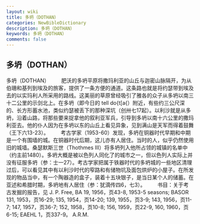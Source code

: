 ```yaml
---
layout: wiki
title: 多坍（DOTHAN）
categories: NewBibleDictionary
description: 多坍（DOTHAN）
keywords: 多坍（DOTHAN）
comments: false
---
```


## 多坍（DOTHAN）



多坍（DOTHAN）
　　肥沃的多坍平原将撒玛利亚的山丘与迦密山脉隔开，为从伯珊和基列到埃及的旅客，提供了一条方便的通道。这条路也就是将约瑟带到埃及去的以实玛利人所采用的路线。这美丽的草原曾经吸引了雅各的众子从多坍以南三十二公里的示剑北上。在多坍（即今日的 tell do{t[a{）附近，有些约三公尺深的、长方形蓄水池，类似约瑟被丢下的那种深坑（创卅七17起）。以利沙就是从多坍，沿着山路，将那些要来捉拿他的叙利亚军兵，引导到多坍以南十六公里的撒玛利亚去。他的仆人因为在多坍以东的山丘上看见异象，见到满山是天军而得着鼓舞（王下六13-23）。
　　考古学家（1953-60）发现，多坍在铜器时代早期和中期是一个有围墙的城。在铜器时代后期，这儿亦有人居住。当时的人，似乎仍然使用旧的城墙。桑瑟默斯三世（Thothmes III）将多坍列入他所占领的城镇的名单中（约主前1480）。多坍大概是被以色列人同化了的城市之一，但以色列人实际上并没有征服多坍（参：士一27）。考古学家把属于铁器时代的多坍城的一些地区清理过后，可以看见其中有以利沙时代的窄路和有储物坑及面包烘炉的小屋子。在所发现的物品当中，有一个陶器造的盒子，装着十五块银子，是当日某个人的储蓄。在亚述和希腊时期，多坍地有人居住（参：犹滴传四6，七3）。
　　书目：关于考古发掘的报告，见 J. P. Free, BA 19, 1956，页43-8, 1953-5 seasons; BASOR 131, 1953，页16-29; 135, 1954，页14-20; 139, 1955，页3-9; 143, 1956，页11-7; 147, 1957，页36-7; 152, 1958，页10-8; 156, 1959，页22-9, 160, 1960，页6-15; EAEHL 1，页337-9。
A.R.M.




